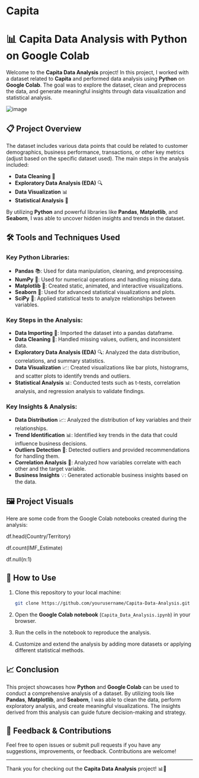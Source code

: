 # Capita
# 📊 Capita Data Analysis with Python on Google Colab

Welcome to the **Capita Data Analysis** project! In this project, I worked with a dataset related to **Capita** and performed data analysis using **Python** on **Google Colab**. The goal was to explore the dataset, clean and preprocess the data, and generate meaningful insights through data visualization and statistical analysis.

![image](https://github.com/user-attachments/assets/45c74207-cad5-41df-990d-dc1a6b24568d)

## 📋 Project Overview

The dataset includes various data points that could be related to customer demographics, business performance, transactions, or other key metrics (adjust based on the specific dataset used). The main steps in the analysis included:

- **Data Cleaning** 🧹
- **Exploratory Data Analysis (EDA)** 🔍
- **Data Visualization** 📊
- **Statistical Analysis** 🧮
  
By utilizing **Python** and powerful libraries like **Pandas**, **Matplotlib**, and **Seaborn**, I was able to uncover hidden insights and trends in the dataset.

## 🛠️ Tools and Techniques Used

### Key Python Libraries:
- **Pandas** 📚: Used for data manipulation, cleaning, and preprocessing.
- **NumPy** 🔢: Used for numerical operations and handling missing data.
- **Matplotlib** 🎨: Created static, animated, and interactive visualizations.
- **Seaborn** 🌸: Used for advanced statistical visualizations and plots.
- **SciPy** 🔬: Applied statistical tests to analyze relationships between variables.

### Key Steps in the Analysis:
- **Data Importing** 📝: Imported the dataset into a pandas dataframe.
- **Data Cleaning** 🧼: Handled missing values, outliers, and inconsistent data.
- **Exploratory Data Analysis (EDA)** 🔍: Analyzed the data distribution, correlations, and summary statistics.
- **Data Visualization** 📈: Created visualizations like bar plots, histograms, and scatter plots to identify trends and outliers.
- **Statistical Analysis** 📊: Conducted tests such as t-tests, correlation analysis, and regression analysis to validate findings.

### Key Insights & Analysis:
- **Data Distribution** 📈: Analyzed the distribution of key variables and their relationships.
- **Trend Identification** 📊: Identified key trends in the data that could influence business decisions.
- **Outliers Detection** 🚨: Detected outliers and provided recommendations for handling them.
- **Correlation Analysis** 🔗: Analyzed how variables correlate with each other and the target variable.
- **Business Insights** 💡: Generated actionable business insights based on the data.

## 🖼️ Project Visuals

Here are some code from the Google Colab notebooks created during the analysis:

df.head(Country/Territory)

df.count(IMF_Estimate)

df.null(n:1)

## 🚀 How to Use

1. Clone this repository to your local machine:
    ```bash
    git clone https://github.com/yourusername/Capita-Data-Analysis.git
    ```

2. Open the **Google Colab notebook** (`Capita_Data_Analysis.ipynb`) in your browser.

3. Run the cells in the notebook to reproduce the analysis.

4. Customize and extend the analysis by adding more datasets or applying different statistical methods.

## 📈 Conclusion

This project showcases how **Python** and **Google Colab** can be used to conduct a comprehensive analysis of a dataset. By utilizing tools like **Pandas**, **Matplotlib**, and **Seaborn**, I was able to clean the data, perform exploratory analysis, and create meaningful visualizations. The insights derived from this analysis can guide future decision-making and strategy.

## 💬 Feedback & Contributions

Feel free to open issues or submit pull requests if you have any suggestions, improvements, or feedback. Contributions are welcome!

---

Thank you for checking out the **Capita Data Analysis** project! 📊🚀
